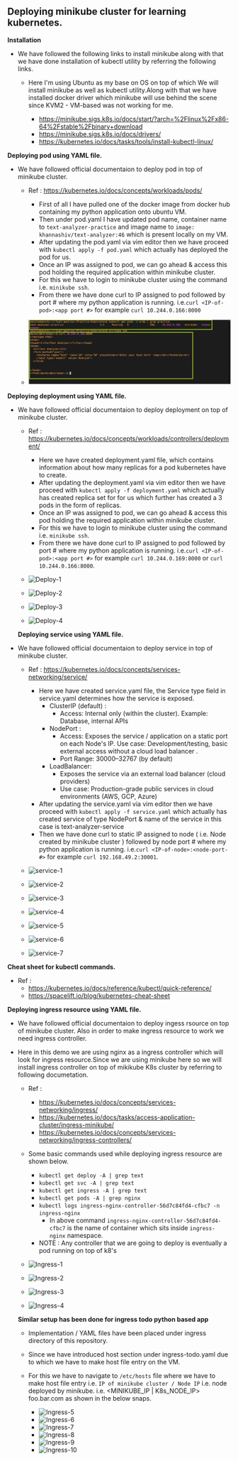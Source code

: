 ## Deploying minikube cluster for learning kubernetes.

**Installation**

- We have followed the following links to install minikube along with that we have done installation of kubectl utility by referring the following links.
    - Here I'm using Ubuntu as my base on OS on top of which We will install minikube as well as kubectl utility.Along with that we have installed docker driver which minikube will use behind the scene since KVM2 - VM-based was not working for me.

        - https://minikube.sigs.k8s.io/docs/start/?arch=%2Flinux%2Fx86-64%2Fstable%2Fbinary+download
        - https://minikube.sigs.k8s.io/docs/drivers/
        - https://kubernetes.io/docs/tasks/tools/install-kubectl-linux/ 

**Deploying pod using YAML file.**

- We have followed official documentaion to deploy pod in top of minikube cluster.
    - Ref : https://kubernetes.io/docs/concepts/workloads/pods/ 

        - First of all I have pulled one of the docker image from docker hub containing my python application onto ubuntu VM.
        - Then under pod.yaml I have updated pod name, container name to `text-analyzer-practice` and image name to `image: khannashiv/text-analyzer:46` which is present locally on my VM.
        - After updating the pod.yaml via vim editor then we have proceed with `kubectl apply -f pod.yaml` which actually has deployed the pod for us.
        - Once an IP was assigned to pod, we can go ahead & access this pod holding the required application within minikube cluster.
        - For this we have to login to minikube cluster using the command i.e. `minikube ssh`. 
        - From there we have done curl to IP assigned to pod followed by port # where my python application is running. i.e.`curl <IP-of-pod>:<app port #>` for example  `curl 10.244.0.166:8000`

    - ![](images/Pod-1.PNG "Pod-1")

**Deploying deployment using YAML file.**

- We have followed official documentaion to deploy deployment on top of minikube cluster.
    - Ref : https://kubernetes.io/docs/concepts/workloads/controllers/deployment/ 

        - Here we have created deployment.yaml file, which contains information about how many replicas for a pod kubernetes have to create.
        - After updating the deployment.yaml via vim editor then we have proceed with `kubectl apply -f deployment.yaml` which actually has created replica set for for us which further has created a 3 pods in the form of replicas.
        - Once an IP was assigned to pod, we can go ahead & access this pod holding the required application within minikube cluster.
        - For this we have to login to minikube cluster using the command i.e. `minikube ssh`.
        - From there we have done curl to IP assigned to pod followed by port # where my python application is running. i.e.`curl <IP-of-pod>:<app port #>` for example  `curl 10.244.0.169:8000` or  `curl 10.244.0.166:8000`.

    - ![](../images/Deploy-1.PNG "Deploy-1")
    - ![](../images/Deploy-2.PNG "Deploy-2")
    - ![](../images/Deploy-3.PNG "Deploy-3")
    - ![](../images/Deploy-4.PNG "Deploy-4")

  **Deploying service using YAML file.**

- We have followed official documentaion to deploy service in top of minikube cluster.
    - Ref : https://kubernetes.io/docs/concepts/services-networking/service/

        - Here we have created service.yaml file, the Service type field in service.yaml determines how the service is exposed.
            - ClusterIP (default) : 
                - Access: Internal only (within the cluster). Example: Database, internal APIs
            - NodePort : 
                - Access: Exposes the service / application on a static port on each Node's IP. Use case: Development/testing, basic external access without a cloud load balancer .
                - Port Range: 30000–32767 (by default)
            - LoadBalancer: 
                - Exposes the service via an external load balancer (cloud providers)
                - Use case: Production-grade public services in cloud environments (AWS, GCP, Azure)
        - After updating the service.yaml via vim editor then we have proceed with `kubectl apply -f service.yaml` which actually has created service of type NodePort & name of the service in this case is text-analyzer-service
        - Then we have done curl to static IP assigned to node ( i.e. Node created by minikube cluster ) followed by node port # where my python application is running. i.e.`curl <IP-of-node>:<node-port-#>` for example  `curl 192.168.49.2:30001`.
    

    - ![](../images/Service-1.PNG "service-1")
    - ![](../images/Service-2.PNG "service-2")
    - ![](../images/Service-3.PNG "service-3")
    - ![](../images/Service-4.PNG "service-4")
    - ![](../images/Service-5.PNG "service-5")
    - ![](../images/Service-6.PNG "service-6")
    - ![](../images/Service-7.PNG "service-7")


**Cheat sheet for kubectl commands.**
  - Ref : 
    - https://kubernetes.io/docs/reference/kubectl/quick-reference/
    - https://spacelift.io/blog/kubernetes-cheat-sheet


**Deploying ingress resource using YAML file.**

- We have followed official documentaion to deploy ingess rsource on top of minikube cluster. Also in order to make ingress resource to work we need ingress controller.
- Here in this demo we are using nginx as a ingress controller which will look for ingress resource.Since we are using minikube here so we will install ingress controller on top of mikikube K8s cluster by referring to following documetation.
    - Ref : 
        - https://kubernetes.io/docs/concepts/services-networking/ingress/
        - https://kubernetes.io/docs/tasks/access-application-cluster/ingress-minikube/
        - https://kubernetes.io/docs/concepts/services-networking/ingress-controllers/
    - Some basic commands used while deploying ingress resource are shown below.
        - `kubectl get deploy -A | grep text`
        - `kubectl get svc -A | grep text`
        - `kubectl get ingress -A | grep text`
        - `kubectl get pods -A | grep nginx`
        - `kubectl logs ingress-nginx-controller-56d7c84fd4-cfbc7 -n ingress-nginx`
            - In above command `ingress-nginx-controller-56d7c84fd4-cfbc7` is the name of container which sits inside `ingress-nginx` namespace.
        - NOTE : Any controller that we are going to deploy is eventually a pod running on top of k8's


    - ![](../images/Ingress-1.PNG "Ingress-1")
    - ![](../images/Ingress-2.PNG "Ingress-2")
    - ![](../images/Ingress-3.PNG "Ingress-3")
    - ![](../images/Ingress-4.PNG "Ingress-4")

    **Similar setup has been done for ingress todo python based app**
    - Implementation / YAML files have been placed under ingress directory of this repository.
    - Since we have introduced host section under ingress-todo.yaml due to which we have to make host file entry on the VM.
    - For this we have to navigate to `/etc/hosts` file where we have to make host file entry i.e. `IP of minikube cluster / Node IP` i.e. node deployed by minikube. i.e. <MINIKUBE_IP | K8s_NODE_IP> foo.bar.com as shown in the below snaps.

        - ![](../images/Ingress-5.PNG "Ingress-5")
        - ![](../images/Ingress-6.PNG "Ingress-6")
        - ![](../images/Ingress-7.PNG "Ingress-7")
        - ![](../images/Ingress-8.PNG "Ingress-8")
        - ![](../images/Ingress-9.PNG "Ingress-9")
        - ![](../images/Ingress-10.PNG "Ingress-10")